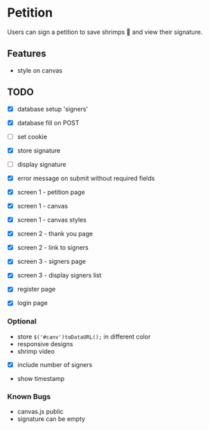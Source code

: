 # Petition
Users can sign a petition to save shrimps 🦐 and view their signature.

## Features
- style on canvas

## TODO
- [x] database setup 'signers'
- [x] database fill on POST
- [ ] set cookie
- [x] store signature
- [ ] display signature
- [x] error message on submit without required fields

- [x] screen 1 - petition page
- [x] screen 1 - canvas
- [x] screen 1 - canvas styles

- [x] screen 2 - thank you page
- [x] screen 2 - link to signers

- [x] screen 3 - signers page
- [x] screen 3 - display signers list

- [x] register page
- [x] login page

### Optional
- store ```$('#canv')toDataURL();``` in different color
- responsive designs
- shrimp video
- [x] include number of signers
- show timestamp

### Known Bugs
- canvas.js public
- signature can be empty

